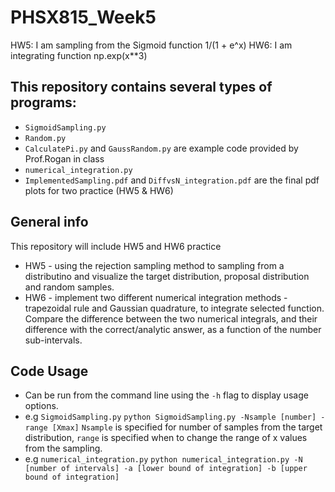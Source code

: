 # PHSX815_Week5 
HW5: I am sampling from the Sigmoid function 1/(1 + e^x)
HW6: I am integrating function np.exp(x**3)

## This repository contains several types of programs:
* `SigmoidSampling.py` 
* `Random.py`
* `CalculatePi.py` and `GaussRandom.py` are example code provided by Prof.Rogan in class
* `numerical_integration.py`
* `ImplementedSampling.pdf` and `DiffvsN_integration.pdf` are the final pdf plots for two practice (HW5 & HW6)

## General info
This repository will include HW5 and HW6 practice 
* HW5 - using the rejection sampling method to sampling from a distributino and visualize the target distribution, proposal distribution and random samples.
* HW6 - implement two different numerical integration methods - trapezoidal rule and Gaussian quadrature, to integrate selected function. Compare the difference between the two numerical integrals, and their difference with the correct/analytic answer, as a function of the number sub-intervals. 

## Code Usage
* Can be run from the command line using the `-h` flag to display usage options. 
* e.g `SigmoidSampling.py`
`python SigmoidSampling.py -Nsample [number] -range [Xmax]`
`Nsample` is specified for number of samples from the target distribution, `range` is specified when to change the range of x values from the sampling.
* e.g `numerical_integration.py`
`python numerical_integration.py -N [number of intervals] -a [lower bound of integration] -b [upper bound of integration]`

  
